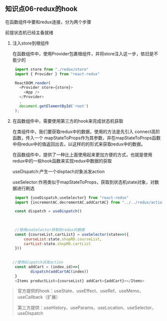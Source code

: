 ## 知识点06-redux的hook

在函数组件中要和redux连接，分为两个步骤

前提状态机已经主备就绪

1. 注入store到根组件

   在函数组件中，使用Provider包裹根组件，并将store注入这一步，依旧是不能少的

   ```js
    import store from "./redux/store"
    import { Provider } from "react-redux"
   
    ReactDOM.render(
      <Provider store={store}>
        <App />
      </Provider>
      ,
      document.getElementById('root')
    );
   ```

2. 在函数组件中，需要使用第三方的hook来完成状态机获取

   在类组件中，我们要获取redux中的数据，使用的方法是先引入 connect高阶函数，传入一个 mapStateToProps作为其参数，并在mapStateToProps函数中将redux中的值返回出去，以这样的的形式来获取redux中的数据。

   

   在函数组件中，提供了一种比上面使用起来更加方便的方式，也就是使用redux中的一些hook函数来实现redux中数据的获取

   useDispatch:产生一个disptach对象派发action

   useSelector:作用类似于mapStateToProps，获取到状态机state对象，对数据进行刷选

   ```js
    import {useDispatch,useSelector} from "react-redux"
    import {incrementAC,decrementAC,addCartAC} from "../../redux/actions"
   
    const dispatch = useDispatch()
    
    
    
    //使用useSelector获取到redux的数据
    const {courseList,cartList} = useSelector(state=>({
        courseList:state.shopRD.courseList,
        cartList:state.shopRD.cartList
    }))
    
    
   //使用dispatch派发action
    const addCart = (index,id)=>{
           dispatch(addCartAC(index))
    }
    <Items productList={courseList} addCart={addCart}></Items>
   ```

> 官方提供的hook：useState、useEffect、useRef、useMemo、useCallback（扩展）
>
> 第三方提供：useHistory、useParams、useLocation、useSelector、useDispatch





